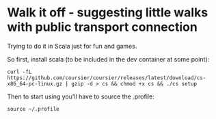 # Walk it off - suggesting little walks with public transport connection
Trying to do it in Scala just for fun and games.

So first, install scala (to be included in the dev container at some point):

    curl -fL https://github.com/coursier/coursier/releases/latest/download/cs-x86_64-pc-linux.gz | gzip -d > cs && chmod +x cs && ./cs setup

Then to start using you'll have to source the .profile:

    source ~/.profile
